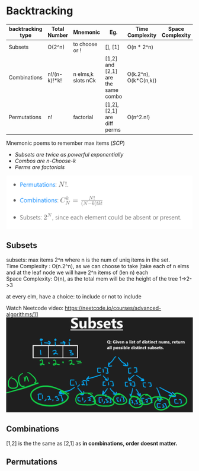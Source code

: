# Backtracking

| backtracking type  | Total Number    | Mnemonic           | Eg.                                | Time Complexity       | Space Complexity |
| -------------------| --------------- |--------------------|------------------------------------|-----------------------|------------------- 
| Subsets            | O(2^n)          | to choose or !     | [], [1]                            | O(n * 2^n)            |                  |
| Combinations       | n!/(n-k)!*k!    | n elms,k slots nCk | [1,2] and [2,1] are the same combo | O(k.2^n), O(k*C(n,k)) |                  |
| Permutations       | n!              | factorial          | [1,2],[2,1] are diff perms         | O(n^2.n!)             |                  |

Mnemonic poems to remember max items (*SCP*)
- *Subsets are twice as powerful exponentially*
- *Combos are n-Choose-k*
- *Perms are factorials*

![formula](https://github.com/trohit/leetcode/blob/main/images/backtracking.PNG)

## Subsets
subsets: max items 2^n where n is the num of uniq items in the set.\
Time Complexity : O(n.2^n), as we can choose to take |take each of n elms and at the leaf node we will have 2^n items of (len n) each\
Space Complexity: O(n), as the total mem will be the height of the tree 1->2->3

at every elm, have a choice: to include or not to include

Watch Neetcode video: https://neetcode.io/courses/advanced-algorithms/11
[![Watch the subsets video](https://github.com/trohit/leetcode/blob/main/images/subsets.PNG)](https://neetcode.io/courses/advanced-algorithms/11)

## Combinations
[1,2] is the the same as [2,1] as **in combinations, order doesnt matter.**
## Permutations

